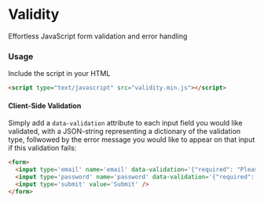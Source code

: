Validity
========

Effortless JavaScript form validation and error handling

### Usage

Include the script in your HTML

```html
<script type="text/javascript" src="validity.min.js"></script>
```

#### Client-Side Validation

Simply add a `data-validation` attribute to each input field you would like validated, with a JSON-string representing a dictionary of the validation type, follwowed by the error message you would like to appear on that input if this validation fails:

```html
<form>
  <input type='email' name='email' data-validation='{"required": "Please enter your email", "isEmail": "Please enter a valid email address"}' />
  <input type='password' name='password' data-validation='{"required": "Please enter a password"}' />
  <input type='submit' value='Submit' />
</form>
```
